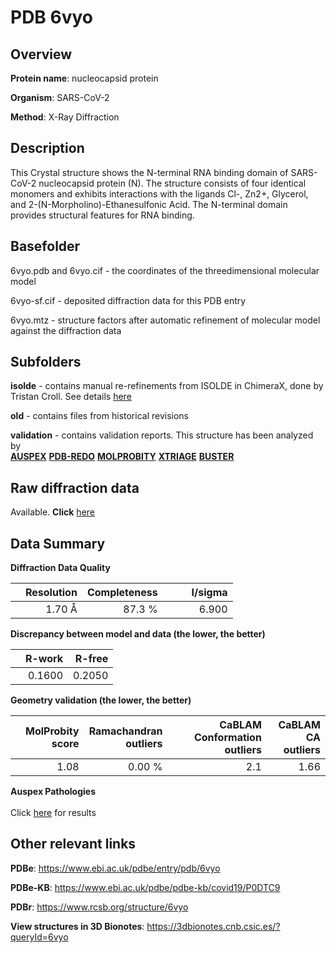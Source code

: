 # PDB 6vyo

## Overview

**Protein name**: nucleocapsid protein

**Organism**: SARS-CoV-2

**Method**: X-Ray Diffraction

## Description

This Crystal structure shows the N-terminal RNA binding domain of SARS-CoV-2 nucleocapsid protein (N). The structure consists of four identical monomers and exhibits interactions with the ligands Cl-, Zn2+, Glycerol, and 2-(N-Morpholino)-Ethanesulfonic Acid. The N-terminal domain provides structural features for RNA binding.

## Basefolder

6vyo.pdb and 6vyo.cif - the coordinates of the threedimensional molecular model

6vyo-sf.cif - deposited diffraction data for this PDB entry

6vyo.mtz - structure factors after automatic refinement of molecular model against the diffraction data

## Subfolders

**isolde** - contains manual re-refinements from ISOLDE in ChimeraX, done by Tristan Croll. See details [here](https://github.com/thorn-lab/coronavirus_structural_task_force/blob/master/pdb/nucleocapsid_protein/SARS-CoV-2/6vyo/isolde/directory_info.txt)

**old** - contains files from historical revisions

**validation** - contains validation reports. This structure has been analyzed by <br>[**AUSPEX**](https://github.com/thorn-lab/coronavirus_structural_task_force/tree/master/pdb/nucleocapsid_protein/SARS-CoV-2/6vyo/validation/auspex) [**PDB-REDO**](https://github.com/thorn-lab/coronavirus_structural_task_force/tree/master/pdb/nucleocapsid_protein/SARS-CoV-2/6vyo/validation/pdb-redo) [**MOLPROBITY**](https://github.com/thorn-lab/coronavirus_structural_task_force/tree/master/pdb/nucleocapsid_protein/SARS-CoV-2/6vyo/validation/molprobity) [**XTRIAGE**](https://github.com/thorn-lab/coronavirus_structural_task_force/blob/master/pdb/nucleocapsid_protein/SARS-CoV-2/6vyo/validation/Xtriage_output.log) [**BUSTER**](https://www.globalphasing.com/buster/wiki/index.cgi?Covid19Pdb6VYO)  



## Raw diffraction data

Available. **Click** [here](https://doi.org/10.18430/m36vyo) 

## Data Summary
**Diffraction Data Quality**

|   | Resolution | Completeness| I/sigma |
|---|-------------:|----------------:|--------------:|
|   |1.70 Å|87.3  %|<img width=50/>6.900|

**Discrepancy between model and data (the lower, the better)**

|   | **R-work**| **R-free**   
|---|-------------:|----------------:|           
||  0.1600|  0.2050|

**Geometry validation (the lower, the better)**

|   |**MolProbity<br>score**| **Ramachandran<br>outliers** | **CaBLAM<br>Conformation outliers** | **CaBLAM<br>CA outliers** |
|---|-------------:|----------------:|----------------:|---------------:|
||  1.08|  0.00 %|2.1|1.66|

**Auspex Pathologies**<br> <br>Click [here](https://github.com/thorn-lab/coronavirus_structural_task_force/blob/master/pdb/nucleocapsid_protein/SARS-CoV-2/6vyo/validation/auspex/6vyo_auspex_comments.txt)  for results

 



## Other relevant links 
**PDBe**:  https://www.ebi.ac.uk/pdbe/entry/pdb/6vyo

**PDBe-KB**: https://www.ebi.ac.uk/pdbe/pdbe-kb/covid19/P0DTC9 
 
**PDBr**: https://www.rcsb.org/structure/6vyo 

**View structures in 3D Bionotes**: https://3dbionotes.cnb.csic.es/?queryId=6vyo

